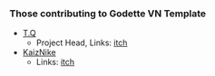### Those contributing to Godette VN Template
* [T.Q](https://github.com/qtren)
  - Project Head, Links: [itch](https://qtren2015.itch.io/)
* [KaizNike](https://github.com/KaizNike)
  - Links: [itch](https://kaizarnike.itch.io/)

